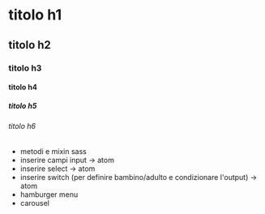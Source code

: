 # titolo h1

## titolo h2

### titolo h3

#### titolo h4

##### titolo h5

###### titolo h6

- metodi e mixin sass
- inserire campi input -> atom
- inserire select -> atom
- inserire switch (per definire bambino/adulto e condizionare l'output) -> atom
- hamburger menu
- carousel